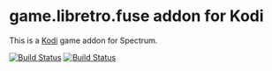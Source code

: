 # game.libretro.fuse addon for Kodi

This is a [Kodi](http://kodi.tv) game addon for Spectrum.

[![Build Status](https://travis-ci.org/kodi-game/game.libretro.fuse?branch=master)](https://travis-ci.org/kodi-game/game.libretro.fuse)
[![Build Status](https://ci.appveyor.com/api/projects/status/github/kodi-game/game.libretro.fuse?svg=true)](https://ci.appveyor.com/project/kodi-game/game-libretro-fuse)
